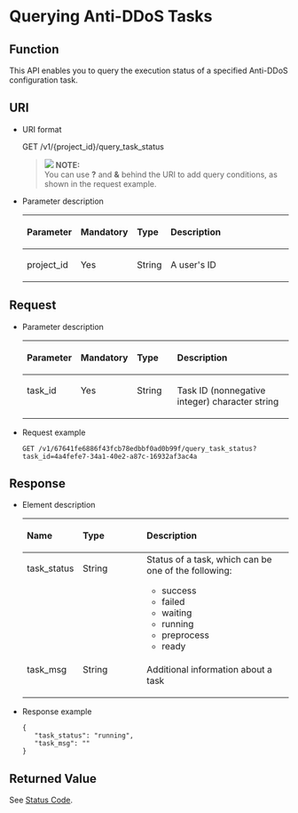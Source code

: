# Querying Anti-DDoS Tasks<a name="antiddos_02_0022"></a>

## Function<a name="section32049974"></a>

This API enables you to query the execution status of a specified Anti-DDoS configuration task.

## URI<a name="section20014316"></a>

-   URI format

    GET /v1/\{project\_id\}/query\_task\_status

    >![](/images/icon-note.gif) **NOTE:**   
    >You can use  **?**  and  **&**  behind the URI to add query conditions, as shown in the request example.  


-   Parameter description

    <a name="table61165617"></a>
    <table><thead align="left"><tr id="row11133117"><th class="cellrowborder" valign="top" width="19.11191119111911%" id="mcps1.1.5.1.1"><p id="p29367308"><a name="p29367308"></a><a name="p29367308"></a>Parameter</p>
    </th>
    <th class="cellrowborder" valign="top" width="20.06200620062006%" id="mcps1.1.5.1.2"><p id="p29941743"><a name="p29941743"></a><a name="p29941743"></a>Mandatory</p>
    </th>
    <th class="cellrowborder" valign="top" width="12.37123712371237%" id="mcps1.1.5.1.3"><p id="p9362127"><a name="p9362127"></a><a name="p9362127"></a>Type</p>
    </th>
    <th class="cellrowborder" valign="top" width="48.45484548454845%" id="mcps1.1.5.1.4"><p id="p20134803"><a name="p20134803"></a><a name="p20134803"></a>Description</p>
    </th>
    </tr>
    </thead>
    <tbody><tr id="row60087991151245"><td class="cellrowborder" valign="top" width="19.11191119111911%" headers="mcps1.1.5.1.1 "><p id="p59638706151259"><a name="p59638706151259"></a><a name="p59638706151259"></a>project_id</p>
    </td>
    <td class="cellrowborder" valign="top" width="20.06200620062006%" headers="mcps1.1.5.1.2 "><p id="p66005896151259"><a name="p66005896151259"></a><a name="p66005896151259"></a>Yes</p>
    </td>
    <td class="cellrowborder" valign="top" width="12.37123712371237%" headers="mcps1.1.5.1.3 "><p id="p44877366151259"><a name="p44877366151259"></a><a name="p44877366151259"></a>String</p>
    </td>
    <td class="cellrowborder" valign="top" width="48.45484548454845%" headers="mcps1.1.5.1.4 "><p id="p11188069151259"><a name="p11188069151259"></a><a name="p11188069151259"></a>A user's ID</p>
    </td>
    </tr>
    </tbody>
    </table>


## Request<a name="section45911124"></a>

-   Parameter description

    <a name="table688625362710"></a>
    <table><thead align="left"><tr id="row1088885302714"><th class="cellrowborder" valign="top" width="20.05%" id="mcps1.1.5.1.1"><p id="p1788925311271"><a name="p1788925311271"></a><a name="p1788925311271"></a>Parameter</p>
    </th>
    <th class="cellrowborder" valign="top" width="19.12%" id="mcps1.1.5.1.2"><p id="p1688995317277"><a name="p1688995317277"></a><a name="p1688995317277"></a>Mandatory</p>
    </th>
    <th class="cellrowborder" valign="top" width="15.379999999999999%" id="mcps1.1.5.1.3"><p id="p889045314271"><a name="p889045314271"></a><a name="p889045314271"></a>Type</p>
    </th>
    <th class="cellrowborder" valign="top" width="45.45%" id="mcps1.1.5.1.4"><p id="p8891135312272"><a name="p8891135312272"></a><a name="p8891135312272"></a>Description</p>
    </th>
    </tr>
    </thead>
    <tbody><tr id="row1089585352717"><td class="cellrowborder" valign="top" width="20.05%" headers="mcps1.1.5.1.1 "><p id="p17896953172711"><a name="p17896953172711"></a><a name="p17896953172711"></a>task_id</p>
    </td>
    <td class="cellrowborder" valign="top" width="19.12%" headers="mcps1.1.5.1.2 "><p id="p589615332710"><a name="p589615332710"></a><a name="p589615332710"></a>Yes</p>
    </td>
    <td class="cellrowborder" valign="top" width="15.379999999999999%" headers="mcps1.1.5.1.3 "><p id="p1689795313275"><a name="p1689795313275"></a><a name="p1689795313275"></a>String</p>
    </td>
    <td class="cellrowborder" valign="top" width="45.45%" headers="mcps1.1.5.1.4 "><p id="p17898105342710"><a name="p17898105342710"></a><a name="p17898105342710"></a>Task ID (nonnegative integer) character string</p>
    </td>
    </tr>
    </tbody>
    </table>


-   Request example

    ```
    GET /v1/67641fe6886f43fcb78edbbf0ad0b99f/query_task_status?task_id=4a4fefe7-34a1-40e2-a87c-16932af3ac4a
    ```


## Response<a name="section10546933"></a>

-   Element description

    <a name="table64725245"></a>
    <table><thead align="left"><tr id="row61244824"><th class="cellrowborder" valign="top" width="20.200000000000003%" id="mcps1.1.4.1.1"><p id="p61883722"><a name="p61883722"></a><a name="p61883722"></a>Name</p>
    </th>
    <th class="cellrowborder" valign="top" width="24.240000000000002%" id="mcps1.1.4.1.2"><p id="p46525609"><a name="p46525609"></a><a name="p46525609"></a>Type</p>
    </th>
    <th class="cellrowborder" valign="top" width="55.559999999999995%" id="mcps1.1.4.1.3"><p id="p10477980"><a name="p10477980"></a><a name="p10477980"></a>Description</p>
    </th>
    </tr>
    </thead>
    <tbody><tr id="row43410060"><td class="cellrowborder" valign="top" width="20.200000000000003%" headers="mcps1.1.4.1.1 "><p id="p26553952"><a name="p26553952"></a><a name="p26553952"></a>task_status</p>
    </td>
    <td class="cellrowborder" valign="top" width="24.240000000000002%" headers="mcps1.1.4.1.2 "><p id="p3386497"><a name="p3386497"></a><a name="p3386497"></a>String</p>
    </td>
    <td class="cellrowborder" valign="top" width="55.559999999999995%" headers="mcps1.1.4.1.3 "><div class="p" id="p41609089162611"><a name="p41609089162611"></a><a name="p41609089162611"></a>Status of a task, which can be one of the following:<a name="ul26350006162615"></a><a name="ul26350006162615"></a><ul id="ul26350006162615"><li>success</li><li>failed</li><li>waiting</li><li>running</li><li>preprocess</li><li>ready</li></ul>
    </div>
    </td>
    </tr>
    <tr id="row52837255"><td class="cellrowborder" valign="top" width="20.200000000000003%" headers="mcps1.1.4.1.1 "><p id="p51959302"><a name="p51959302"></a><a name="p51959302"></a>task_msg</p>
    </td>
    <td class="cellrowborder" valign="top" width="24.240000000000002%" headers="mcps1.1.4.1.2 "><p id="p47953966"><a name="p47953966"></a><a name="p47953966"></a>String</p>
    </td>
    <td class="cellrowborder" valign="top" width="55.559999999999995%" headers="mcps1.1.4.1.3 "><p id="p59066022"><a name="p59066022"></a><a name="p59066022"></a>Additional information about a task</p>
    </td>
    </tr>
    </tbody>
    </table>


-   Response example

    ```
    {
       "task_status": "running",
       "task_msg": ""
    }
    ```


## Returned Value<a name="section27813538"></a>

See  [Status Code](status-code.md).


